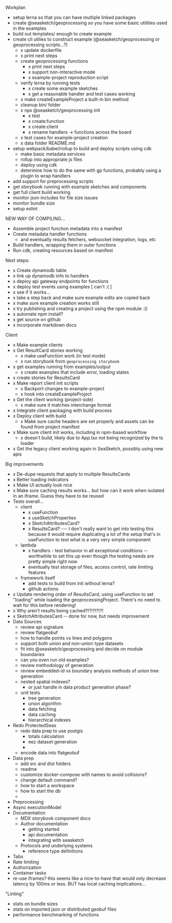 Workplan

  * setup lerna so that you can have multiple linked packages
  * create @seasketch/geoprocessing so you have some basic utilities used in the examples
  * build out templates/ enough to create example
  * create cli utilies to construct example (@seasketch/geoprocessing or geoprocessing scripts...?)
    * x update dockerfile
    * x print next steps
    * create geoprocessing functions
      * x print next steps
      * x support non-interactive mode
      * x example-project reproduction script
    * verify lerna by running tests
      * x create some example sketches
      * x get a reasonable handler and test cases working
    * x make createExampleProject a built-in bin method
    * cleanup bin/ folder
    * x npx @seasketch/geoprocessing init
      * x test
      * x create:function
      * x create:client
      * x rename handlers -> functions across the board
    * x test cases for example-project creation
    * x data folder README.md
  * setup webpack/babel/rollup to build and deploy scripts using cdk
    * make basic metadata services
    * rollup into appropriate js files
    * deploy using cdk
    * determine how to do the same with gp functions, probably using a plugin to wrap handlers
  * add support for preprocessing scripts
  * get storybook running with example sketches and components
  * get full client build working
  * monitor json includes for file size issues
  * monitor bundle size
  * setup eslint
 


 NEW WAY OF COMPILING...


   * Assemble project function metadata into a manifest
   * Create metadata handler functions
     * and eventually results fetchers, websocket integration, logs, etc
   * Build handlers, wrapping them in outer functions
   * Run cdk, creating resources based on manifest




Next steps:

  * x Create dynamodb table
  * x link up dynamodb info to handlers
  * x deploy api gateway endpoints for functions
  * x deploy test events using examples [ can't :( ]
  * x see if it works...
  * x take a step back and make sure example edits are copied back
  * x make sure example creation works still
  * x try publishing and creating a project using the npm module :()
  * x automate npm install?
  * x get source on github
  * x incorporate markdown docs

Client
  * x Make example clients
  * x Get ResultCard stories working
    * x make useFunction work (in test mode)
    * x run storybook from `geoprocessing storybook`
  * x get examples running from examples/output
    * x create examples that include error, loading states
  * x create stories for ResultsCard
  * x Make report client init scripts
    * x Backport changes to example-project
    * x hook into createExampleProject
  * x Get the client working (project-side)
    * x make sure it matches interchange format
  * x Integrate client packaging with build process
  * x Deploy client with build
    * x Make sure cache headers are set properly and assets can be found from project manifest
  * x Make sure client init works, including in npm-based workflow
    * x doesn't build, likely due to App.tsx not being recognized by the ts loader
  * x Get the legacy client working again in SeaSketch, possibly using new apis

Big improvements
  * x De-dupe requests that apply to multiple ResultsCards
  * x Better loading indicators
  * x Make UI actually look nice
  * x Make sure caching results works... but how can it work when isolated in an iframe. Guess they have to be reused
  * Tests overall...
    * client
      * x useFunction
      * x useSketchProperties
      * x SketchAttributesCard?
      * x ResultsCard? --- I don't really want to get into testing this because it would require duplicating a lot of the setup that's in useFunction to test what is a very very simple component
    * lambda
      * x handlers - test behavior in all exceptional conditions -- worthwhile to set this up even though the testing needs are pretty simple right now.
      * eventually test storage of files, access control, rate limiting features
    * framework itself
      * add tests to build from init without lerna?
      * github actions
  * x Update rendering order of ResultsCard, using useFunction to set "loading" while loading the geoprocessingProject. There's no need to wait for this before rendering!
  * x Why aren't results being cached?!?!?!?!?!
  * x SketchAttributesCard -- done for now, but needs improvement
  * Data Sources
    * review api signature
    * review flatgeobuf
    * how to handle points vs lines and polygons
    * support both union and non-union type datasets
    * fit into @seasketch/geoprocessing and decide on module boundaries
    * can you even run old examples?
    * review methodology of generation
    * review embedded-id vs boundary analysis methods of union tree generation
    * nested spatial indexes?
      * or just handle in data product generation phase?
    * unit tests
      * tree generation
      * union algorithm
      * data fetching
      * data caching
      * hierarchical indexes
  * Redo ProtectedSeas
    * redo data prep to use postgis
      * totals calculation
      * eez dataset generation
      * 
    * encode data into flatgeobuf
  * Data prep
    * add src and dist folders
    * readme
    * customize docker-compose with names to avoid collisions?
    * change default command?
    * how to start a workspace
    * how to start the db
    * 
  * Preprocessing
  * Async executionModel
  * Documentation
    * MDX storybook component docs
    * Author documentation
      * getting started
      * api documentation
      * integrating with seasketch
    * Protocols and underlying systems
      * reference type definitions
  * Tabs
  * Rate limiting
  * Authorization
  * Container tasks
  * re-use iframes? this seems like a nice-to-have that would only decrease latency by 100ms or less. BUT has local caching implications...

"Linting"
  * stats on bundle sizes
  * stats on imported json or distributed geobuf files
  * performance benchmarking of functions


